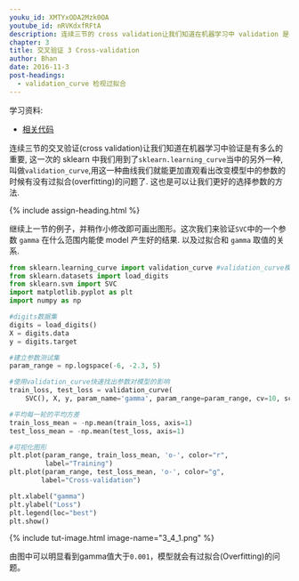 ```yaml
---
youku_id: XMTYxODA2Mzk0OA
youtube_id: nRVKdxfRFtA
description: 连续三节的 cross validation让我们知道在机器学习中 validation 是有多么的重要, 这一次的 sklearn 中我们用到了 sklearn.learning_curve 当中的另外一种, 叫做 validation_curve, 用这一种 curve 我们就能更加直观看出改变 model 中的参数的时候有没有 overfitting 的问题了.这也是可以让我们更好的选择参数的方法.
chapter: 3
title: 交叉验证 3 Cross-validation
author: Bhan
date: 2016-11-3
post-headings:
  - validation_curve 检视过拟合
---
```



学习资料:
  * [相关代码](https://github.com/MorvanZhou/tutorials/blob/master/sklearnTUT/sk10_cross_validation3.py)


连续三节的交叉验证(cross validation)让我们知道在机器学习中验证是有多么的重要,
这一次的 sklearn 中我们用到了`sklearn.learning_curve`当中的另外一种, 
叫做`validation_curve`,用这一种曲线我们就能更加直观看出改变模型中的参数的时候有没有过拟合(overfitting)的问题了.
这也是可以让我们更好的选择参数的方法.


{% include assign-heading.html %}


继续上一节的例子，并稍作小修改即可画出图形。这次我们来验证`SVC`中的一个参数 `gamma` 在什么范围内能使 model 产生好的结果. 以及过拟合和 `gamma` 取值的关系.

```python
from sklearn.learning_curve import validation_curve #validation_curve模块
from sklearn.datasets import load_digits 
from sklearn.svm import SVC 
import matplotlib.pyplot as plt 
import numpy as np

#digits数据集
digits = load_digits()
X = digits.data
y = digits.target

#建立参数测试集
param_range = np.logspace(-6, -2.3, 5)

#使用validation_curve快速找出参数对模型的影响
train_loss, test_loss = validation_curve(
    SVC(), X, y, param_name='gamma', param_range=param_range, cv=10, scoring='mean_squared_error')

#平均每一轮的平均方差
train_loss_mean = -np.mean(train_loss, axis=1)
test_loss_mean = -np.mean(test_loss, axis=1)

#可视化图形
plt.plot(param_range, train_loss_mean, 'o-', color="r",
         label="Training")
plt.plot(param_range, test_loss_mean, 'o-', color="g",
        label="Cross-validation")

plt.xlabel("gamma")
plt.ylabel("Loss")
plt.legend(loc="best")
plt.show()
```

{% include tut-image.html image-name="3_4_1.png" %}

由图中可以明显看到gamma值大于`0.001`，模型就会有过拟合(Overfitting)的问题。

